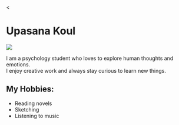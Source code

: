<!DOCTYPE html>
<
</head>
<body>
  <h1>Upasana Koul</h1>
  <img src=" https://drive.google.com/file/d/1WBNNjjuDWBXDajEDE520KnL2_wNEQw4F/view?usp=drivesdk"/>
  <p>I am a psychology student who loves to explore human thoughts and emotions.<br>
     I enjoy creative work and always stay curious to learn new things.</p>
  <h2>My Hobbies:</h2>
  <ul class="hobbies">
    <li>Reading novels</li>
    <li>Sketching</li>
    <li>Listening to music</li>
  </ul>
</body>
</html>